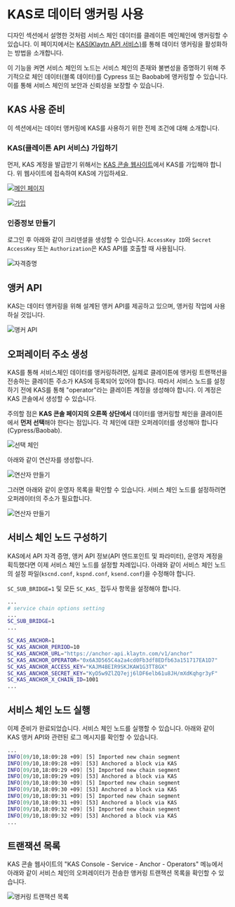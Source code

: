 # KAS로 데이터 앵커링 사용

디자인 섹션에서 설명한 것처럼 서비스 체인 데이터를 클레이튼 메인체인에 앵커링할 수 있습니다.
이 페이지에서는 [KAS(Klaytn API 서비스)](https://www.klaytnapi.com)를 통해 데이터 앵커링을 활성화하는 방법을 소개합니다.

이 기능을 켜면 서비스 체인의 노드는 서비스 체인의 존재와 불변성을 증명하기 위해 주기적으로 체인 데이터(블록 데이터)를 Cypress 또는 Baobab에 앵커링할 수 있습니다.
이를 통해 서비스 체인의 보안과 신뢰성을 보장할 수 있습니다.

## KAS 사용 준비 <a id="preparation-with-kas"></a>

이 섹션에서는 데이터 앵커링에 KAS를 사용하기 위한 전제 조건에 대해 소개합니다.

### KAS(클레이튼 API 서비스) 가입하기 <a id="sign-up-kas"></a>

먼저, KAS 계정을 발급받기 위해서는 [KAS 콘솔 웹사이트](https://www.klaytnapi.com)에서 KAS를 가입해야 합니다.
위 웹사이트에 접속하여 KAS에 가입하세요.

[![메인 페이지](/img/nodes/kas-main-en.png)](https://www.klaytnapi.com)

[![가입](/img/nodes/kas-signup-en.png)](https://www.klaytnapi.com)

### 인증정보 만들기 <a id="check-credential"></a>

로그인 후 아래와 같이 크리덴셜을 생성할 수 있습니다.
`AccessKey ID`와 `Secret AccessKey` 또는 `Authorization`은 KAS API를 호출할 때 사용됩니다.

![자격증명](/img/nodes/kas-credential-en.png)

## 앵커 API <a id="anchor-api"></a>

KAS는 데이터 앵커링을 위해 설계된 앵커 API를 제공하고 있으며, 앵커링 작업에 사용하실 것입니다.

![앵커 API](/img/nodes/kas-anchor-api-en.png)

## 오퍼레이터 주소 생성 <a id="create-kas-credential"></a>

KAS를 통해 서비스체인 데이터를 앵커링하려면, 실제로 클레이튼에 앵커링 트랜잭션을 전송하는 클레이튼 주소가 KAS에 등록되어 있어야 합니다. 따라서 서비스 노드를 설정하기 전에 KAS를 통해 "operator"라는 클레이튼 계정을 생성해야 합니다. 이 계정은 KAS 콘솔에서 생성할 수 있습니다.

주의할 점은 **KAS 콘솔 페이지의 오른쪽 상단에서** 데이터를 앵커링할 체인을 클레이튼에서 **먼저 선택**해야 한다는 점입니다. 각 체인에 대한 오퍼레이터를 생성해야 합니다(Cypress/Baobab).

![선택 체인](/img/nodes/kas-select-chain-en.png)

아래와 같이 연산자를 생성합니다.

![연산자 만들기](/img/nodes/kas-create-operator-en.png)

그러면 아래와 같이 운영자 목록을 확인할 수 있습니다.
서비스 체인 노드를 설정하려면 오퍼레이터의 주소가 필요합니다.

![연산자 만들기](/img/nodes/kas-operator-list-en.png)

## 서비스 체인 노드 구성하기 <a id="configure-service-chain-node"></a>

KAS에서 API 자격 증명, 앵커 API 정보(API 엔드포인트 및 파라미터), 운영자 계정을 획득했다면 이제 서비스 체인 노드를 설정할 차례입니다.
아래와 같이 서비스 체인 노드의 설정 파일(`kscnd.conf`, `kspnd.conf`, `ksend.conf`)을 수정해야 합니다.

`SC_SUB_BRIDGE=1` 및 모든 `SC_KAS_` 접두사 항목을 설정해야 합니다.

```bash
...
# service chain options setting
...
SC_SUB_BRIDGE=1
...

SC_KAS_ANCHOR=1                                                         # 1: enable, 0: disable
SC_KAS_ANCHOR_PERIOD=10                                                 # Anchoring block period
SC_KAS_ANCHOR_URL="https://anchor-api.klaytn.com/v1/anchor"             # Anchor API URL
SC_KAS_ANCHOR_OPERATOR="0x6A3D565C4a2a4cd0Fb3df8EDfb63a151717EA1D7"     # Operator address
SC_KAS_ANCHOR_ACCESS_KEY="KAJM4BEIR9SKJKAW1G3TT8GX"                     # Credential Access key
SC_KAS_ANCHOR_SECRET_KEY="KyD5w9ZlZQ7ejj6lDF6elb61u8JH/mXdKqhgr3yF"     # Credential Secret key
SC_KAS_ANCHOR_X_CHAIN_ID=1001                                           # Cypress: 8217, Baobab: 1001
...
```

## 서비스 체인 노드 실행 <a id="run-service-chain-node"></a>

이제 준비가 완료되었습니다. 서비스 체인 노드를 실행할 수 있습니다.
아래와 같이 KAS 앵커 API와 관련된 로그 메시지를 확인할 수 있습니다.

```bash
...
INFO[09/10,18:09:28 +09] [5] Imported new chain segment                number=86495 hash=5a20d6…cbca1b blocks=1  txs=3 elapsed=2.387ms  trieDBSize=5.10kB mgas=0.063 mgasps=26.383
INFO[09/10,18:09:28 +09] [53] Anchored a block via KAS                  blkNum=86495
INFO[09/10,18:09:29 +09] [5] Imported new chain segment                number=86496 hash=8897bc…4ea7e7 blocks=1  txs=3 elapsed=2.158ms  trieDBSize=5.10kB mgas=0.063 mgasps=29.188
INFO[09/10,18:09:29 +09] [53] Anchored a block via KAS                  blkNum=86496
INFO[09/10,18:09:30 +09] [5] Imported new chain segment                number=86497 hash=44b319…7d4247 blocks=1  txs=3 elapsed=2.346ms  trieDBSize=5.43kB mgas=0.063 mgasps=26.848
INFO[09/10,18:09:30 +09] [53] Anchored a block via KAS                  blkNum=86497
INFO[09/10,18:09:31 +09] [5] Imported new chain segment                number=86498 hash=0b98ba…73d654 blocks=1  txs=3 elapsed=2.235ms  trieDBSize=5.61kB mgas=0.063 mgasps=28.186
INFO[09/10,18:09:31 +09] [53] Anchored a block via KAS                  blkNum=86498
INFO[09/10,18:09:32 +09] [5] Imported new chain segment                number=86499 hash=4f01ab…3bc334 blocks=1  txs=3 elapsed=3.319ms  trieDBSize=5.61kB mgas=0.063 mgasps=18.977
INFO[09/10,18:09:32 +09] [53] Anchored a block via KAS                  blkNum=86499
...
```

## 트랜잭션 목록 <a id="list-of-transaction"></a>

KAS 콘솔 웹사이트의 "KAS Console - Service - Anchor - Operators" 메뉴에서 아래와 같이 서비스 체인의 오퍼레이터가 전송한 앵커링 트랜잭션 목록을 확인할 수 있습니다.

![앵커링 트랜잭션 목록](/img/nodes/kas-tx-list-en.png)
